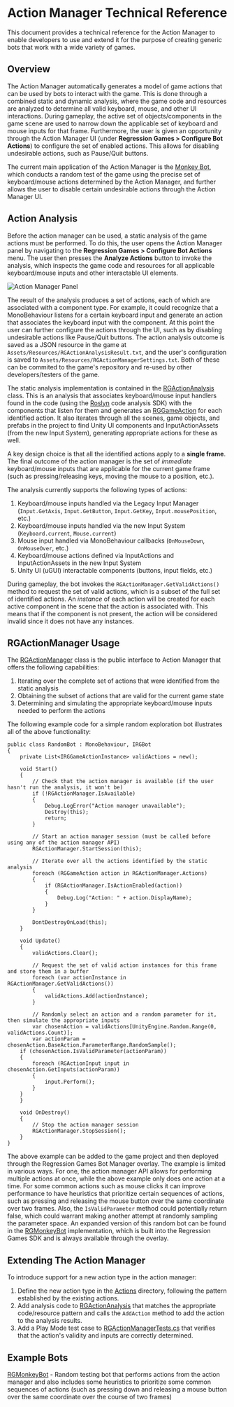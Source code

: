 ﻿# Action Manager Technical Reference

This document provides a technical reference for the Action Manager to enable developers to use and extend it for the purpose of creating generic bots that work with a wide variety of games.

## Overview

The Action Manager automatically generates a model of game actions that can be used by bots to interact with the game. This is done through a combined static and dynamic analysis, where the game code and resources are analyzed to determine all valid keyboard, mouse, and other UI interactions. During gameplay, the active set of objects/components in the game scene are used to narrow down the applicable set of keyboard and mouse inputs for that frame. Furthermore, the user is given an opportunity through the Action Manager UI (under **Regression Games > Configure Bot Actions**) to configure the set of enabled actions. This allows for disabling undesirable actions, such as Pause/Quit buttons.

The current main application of the Action Manager is the [Monkey Bot](https://docs.regression.gg/generic-bots/monkey-bot), which conducts a random test of the game using the precise set of keyboard/mouse actions determined by the Action Manager, and further allows the user to disable certain undesirable actions through the Action Manager UI.

## Action Analysis

Before the action manager can be used, a static analysis of the game actions must be performed. To do this, the user opens the Action Manager panel by navigating to the **Regression Games > Configure Bot Actions** menu. The user then presses the **Analyze Actions** button to invoke the analysis, which inspects the game code and resources for all applicable keyboard/mouse inputs and other interactable UI elements.

![Action Manager Panel](https://github.com/Regression-Games/RegressionDocs/blob/9bba4d4faa06e47c529506c68da3a3b60d33d8d2/docs/generic-bots/img/action-manager-panel-final.png)

The result of the analysis produces a set of actions, each of which are associated with a component type. For example, it could recognize that a MonoBehaviour listens for a certain keyboard input and generate an action that associates the keyboard input with the component. At this point the user can further configure the actions through the UI, such as by disabling undesirable actions like Pause/Quit buttons. The action analysis outcome is saved as a JSON resource in the game at `Assets/Resources/RGActionAnalysisResult.txt`, and the user's configuration is saved to `Assets/Resources/RGActionManagerSettings.txt`. Both of these can be commited to the game's repository and re-used by other developers/testers of the game.

The static analysis implementation is contained in the [RGActionAnalysis](../../../Editor/Scripts/ActionManager/RGActionAnalysis.cs) class. This is an analysis that associates keyboard/mouse input handlers found in the code (using the [Roslyn](https://learn.microsoft.com/en-us/dotnet/csharp/roslyn-sdk/) code analysis SDK) with the components that listen for them and generates an [RGGameAction](RGGameAction.cs) for each identified action. It also iterates through all the scenes, game objects, and prefabs in the project to find Unity UI components and InputActionAssets (from the new Input System), generating appropriate actions for these as well.

A key design choice is that all the identified actions apply to a **single frame**. The final outcome of the action manager is the set of _immediate_ keyboard/mouse inputs that are applicable for the current game frame (such as pressing/releasing keys, moving the mouse to a position, etc.).

The analysis currently supports the following types of actions:
1. Keyboard/mouse inputs handled via the Legacy Input Manager (`Input.GetAxis`, `Input.GetButton`, `Input.GetKey`, `Input.mousePosition`, etc.)
2. Keyboard/mouse inputs handled via the new Input System (`Keyboard.current`, `Mouse.current`)
3. Mouse input handled via MonoBehaviour callbacks (`OnMouseDown`, `OnMouseOver`, etc.)
4. Keyboard/mouse actions defined via InputActions and InputActionAssets in the new Input System
5. Unity UI (uGUI) interactable components (buttons, input fields, etc.)

During gameplay, the bot invokes the `RGActionManager.GetValidActions()` method to request the set of valid actions, which is a subset of the full set of identified actions. An _instance_ of each action will be created for each active component in the scene that the action is associated with. This means that if the component is not present, the action will be considered invalid since it does not have any instances.

## RGActionManager Usage

The [RGActionManager](RGActionManager.cs) class is the public interface to Action Manager that offers the following capabilities:
1. Iterating over the complete set of actions that were identified from the static analysis
2. Obtaining the subset of actions that are valid for the current game state
3. Determining and simulating the appropriate keyboard/mouse inputs needed to perform the actions

The following example code for a simple random exploration bot illustrates all of the above functionality:
```
public class RandomBot : MonoBehaviour, IRGBot
{
    private List<IRGGameActionInstance> validActions = new();
    
    void Start()
    {
        // Check that the action manager is available (if the user hasn't run the analysis, it won't be)
        if (!RGActionManager.IsAvailable)
        {
            Debug.LogError("Action manager unavailable");
            Destroy(this);
            return;
        }
        
        // Start an action manager session (must be called before using any of the action manager API)
        RGActionManager.StartSession(this);
        
        // Iterate over all the actions identified by the static analysis
        foreach (RGGameAction action in RGActionManager.Actions)
        {
            if (RGActionManager.IsActionEnabled(action))
            {
                Debug.Log("Action: " + action.DisplayName);
            }
        }
        
        DontDestroyOnLoad(this);
    }

    void Update()
    {
        validActions.Clear();
        
        // Request the set of valid action instances for this frame and store them in a buffer
        foreach (var actionInstance in RGActionManager.GetValidActions())
        {
            validActions.Add(actionInstance);
        }

        // Randomly select an action and a random parameter for it, then simulate the appropriate inputs
        var chosenAction = validActions[UnityEngine.Random.Range(0, validActions.Count)]; 
        var actionParam = chosenAction.BaseAction.ParameterRange.RandomSample();
	if (chosenAction.IsValidParameter(actionParam))
	{
		foreach (RGActionInput input in chosenAction.GetInputs(actionParam))
		{
			input.Perform();
		}
	}
    }

    void OnDestroy()
    {
        // Stop the action manager session
        RGActionManager.StopSession();
    }
}
```

The above example can be added to the game project and then deployed through the Regression Games Bot Manager overlay. The example is limited in various ways. For one, the action manager API allows for performing multiple actions at once, while the above example only does one action at a time. For some common actions such as mouse clicks it can improve performance to have heuristics that prioritize certain sequences of actions, such as pressing and releasing the mouse button over the same coordinate over two frames. Also, the `IsValidParameter` method could potentially return false, which could warrant making another attempt at randomly sampling the parameter space. An expanded version of this random bot can be found in the [RGMonkeyBot](../GenericBots/RGMonkeyBot.cs) implementation, which is built into the Regression Games SDK and is always available through the overlay.

## Extending The Action Manager

To introduce support for a new action type in the action manager:
1. Define the new action type in the [Actions](Actions) directory, following the pattern established by the existing actions.
2. Add analysis code to [RGActionAnalysis](../../../Editor/Scripts/ActionManager/RGActionAnalysis.cs) that matches the appropriate code/resource pattern and calls the `AddAction` method to add the action to the analysis results.
3. Add a Play Mode test case to [RGActionManagerTests.cs](../../../../RGUnityBots/Assets/Tests/Runtime/RGActionManagerTests.cs) that verifies that the action's validity and inputs are correctly determined.

## Example Bots

[RGMonkeyBot](../GenericBots/RGMonkeyBot.cs) - Random testing bot that performs actions from the action manager and also includes some heuristics to prioritize some common sequences of actions (such as pressing down and releasing a mouse button over the same coordinate over the course of two frames)
